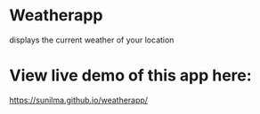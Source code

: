 # Weatherapp
displays the current weather of your location


# View live demo of this app here:
https://sunilma.github.io/weatherapp/
